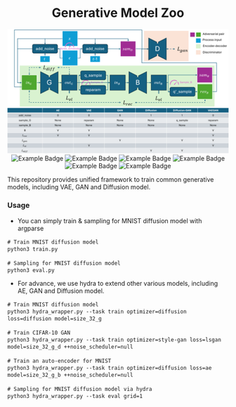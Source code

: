 <div align="center">
    <h1 align="center">Generative Model Zoo</h1>
    <img src="image.png" />
    <img src="https://img.shields.io/badge/Pytorch-2.4.1-red.svg" alt="Example Badge">
    <img src="https://img.shields.io/badge/Python-3.11.9-blue.svg" alt="Example Badge">
    <img src="https://img.shields.io/badge/Hydra-1.3.2-purple.svg" alt="Example Badge">
    <img src="https://img.shields.io/badge/Diffusers-0.32.2-yellow.svg" alt="Example Badge">
    <img src="https://img.shields.io/badge/Accelerate-1.0.0-yellow.svg" alt="Example Badge">
    <img src="https://img.shields.io/badge/Datasets-3.0.1-yellow.svg" alt="Example Badge">
</div>

This repository provides unified framework to train common generative models, including VAE, GAN and Diffusion model. 

### Usage

* You can simply train & sampling for MNIST diffusion model with argparse
```shell
# Train MNIST diffusion model
python3 train.py

# Sampling for MNIST diffusion model
python3 eval.py
```

* For advance, we use hydra to extend other various models, including AE, GAN and Diffusion model.
```shell
# Train MNIST diffusion model
python3 hydra_wrapper.py --task train optimizer=diffusion loss=diffusion model=size_32_g

# Train CIFAR-10 GAN
python3 hydra_wrapper.py --task train optimizer=style-gan loss=lsgan     model=size_32_g_d ++noise_scheduler=null

# Train an auto-encoder for MNIST
python3 hydra_wrapper.py --task train optimizer=diffusion loss=ae        model=size_32_g_b ++noise_scheduler=null

# Sampling for MNIST diffusion model via hydra
python3 hydra_wrapper.py --task eval grid=1
```